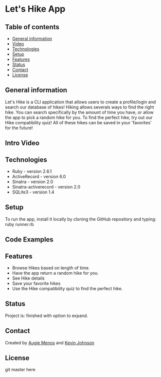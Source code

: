 # Let's Hike App


## Table of contents
* [General information](#general-info)
* [Video](video)
* [Technologies](#technologies)
* [Setup](#setup)
* [Features](#features)
* [Status](#status)
* [Contact](#contact)
* [License](#license)

## General information
Let's Hike is a CLI application that allows users to create a profile/login and search our database of hikes! 
Hiking allows severals ways to find the right hike. You can search specifically by the amount of time you have, 
or allow the app to pick a random hike for you. To find the perfect hike, try out our Hike compatibility quiz!
All of these hikes can be saved in your 'favorites' for the future! 


## Intro Video

## Technologies
* Ruby - version 2.6.1
* ActiveRecord - version 6.0
* Sinatra - version 2.0
* Sinatra-activerecord - version 2.0
* SQLite3 - version 1.4


## Setup
To run the app, install it locally by cloning the GitHub repository and typing:
ruby runner.rb


## Code Examples



## Features
* Browse Hikes based on length of time.
* Have the app return a random hike for you.
* See Hike details
* Save your favorite hikes
* Use the Hike compatibility quiz to find the perfect hike.


## Status
Project is: finished with option to expand.


## Contact
Created by [Augie Menos](https://www.linkedin.com/in/augie-menos-9b8329b1/) and [Kevin Johnson](https://www.linkedin.com/in/kevin-johnson805/)



## License
git master here 